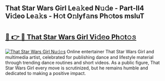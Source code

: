 ## That Star Wars Girl Le𝚊𝚔ed N𝚞𝚍e - Part-II4 Vi𝚍eo Le𝚊𝚔s - H𝚘t O𝚗lyf𝚊ns Ph𝚘tos msluT

# <h2><a href="http://hf36wq.feru.top/?c=That+Star+Wars+Girl">🔗 👉 🔴 That Star Wars Girl Vi𝚍𝚎o Ph𝚘t𝚘𝚜</a></h2>

[![That Star Wars Girl Nu𝚍𝚎s](https://i.imgur.com/0TWrTi3.gif)](http://hf36wq.feru.top/?c=That+Star+Wars+Girl)
Online entertainer That Star Wars Girl and multimedia artist, celebrated for publishing dance and lifestyle material through trending dance routines and short videos. As a public figure, That Star Wars Girl every move is scrutinized, but he remains humble and dedicated to making a positive impact. 
